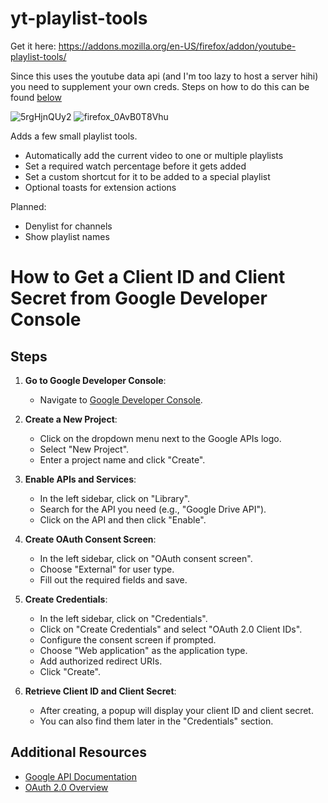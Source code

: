 # yt-playlist-tools

Get it here:
https://addons.mozilla.org/en-US/firefox/addon/youtube-playlist-tools/

Since this uses the youtube data api (and I'm too lazy to host a server hihi) you need to supplement your own creds.
Steps on how to do this can be found [below](#how-to-get-a-client-id-and-client-secret-from-google-developer-console)

![5rgHjnQUy2](https://github.com/Alioun/yt-playlist-tools/assets/14974659/049852da-b7bb-408b-901f-06582aa910cc)
![firefox_0AvB0T8Vhu](https://github.com/Alioun/yt-playlist-tools/assets/14974659/ff37dbf7-fa6f-4452-a59a-ba465416ced4)

Adds a few small playlist tools.

- Automatically add the current video to one or multiple playlists
- Set a required watch percentage before it gets added
- Set a custom shortcut for it to be added to a special playlist
- Optional toasts for extension actions


Planned:
- Denylist for channels
- Show playlist names







# How to Get a Client ID and Client Secret from Google Developer Console

## Steps

1. **Go to Google Developer Console**:
   - Navigate to [Google Developer Console](https://console.developers.google.com/).

2. **Create a New Project**:
   - Click on the dropdown menu next to the Google APIs logo.
   - Select "New Project".
   - Enter a project name and click "Create".

3. **Enable APIs and Services**:
   - In the left sidebar, click on "Library".
   - Search for the API you need (e.g., "Google Drive API").
   - Click on the API and then click "Enable".

4. **Create OAuth Consent Screen**:
   - In the left sidebar, click on "OAuth consent screen".
   - Choose "External" for user type.
   - Fill out the required fields and save.

5. **Create Credentials**:
   - In the left sidebar, click on "Credentials".
   - Click on "Create Credentials" and select "OAuth 2.0 Client IDs".
   - Configure the consent screen if prompted.
   - Choose "Web application" as the application type.
   - Add authorized redirect URIs.
   - Click "Create".

6. **Retrieve Client ID and Client Secret**:
   - After creating, a popup will display your client ID and client secret.
   - You can also find them later in the "Credentials" section.

## Additional Resources

- [Google API Documentation](https://developers.google.com/api-client-library)
- [OAuth 2.0 Overview](https://developers.google.com/identity/protocols/oauth2)
